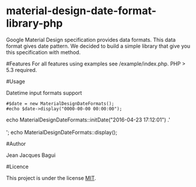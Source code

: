 # material-design-date-format-library-php
Google Material Design specification provides data formats. This data format gives date pattern. We decided to build a simple library that give you this specification with method.



#Features
For all features using examples see /example/index.php. PHP > 5.3 required.

#Usage

Datetime input formats support

```
#$date = new MaterialDesignDateFormats();
#echo $date->display("0000-00-00 00:00:00");
```
echo MaterialDesignDateFormats::initDate("2016-04-23 17:12:01") .'<br> <br>';
echo MaterialDesignDateFormats::display();


#Author

Jean Jacques Bagui

#Licence

This project is under the license <a href="https://opensource.org/licenses/MIT">MIT</a>.
